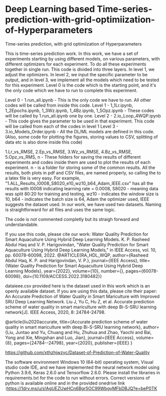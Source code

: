 # Deep Learning based Time-series-prediction-with-grid-optimiization-of-Hyperparameters
Time-series prediction, with grid optimiization of Hyperparameters

This is time-series prediction work. In this work, we have a set of experiments starting by using different models, on various parameters, with different optimizers for each experiment. To do all these experiments together in single run. This code is divided into three layers. In level 1, we adjust the optimizers. In level 2, we input the specific parameter to be output, and in level 3, we implement all the models which need to be tested for this experiment. Level 0 is the code which is the starting point, and it's the only code which we have to run to complete this experiment.

Level 0 - 1.run_all.ipynb - This is the only code we have to run. All other codes will be called from inside this code.
Level 1 - 1_1Lr.ipynb, 1_2Epochs.ipynb, 1_3Wz.ipynb, 1_4Bz.ipynb, 1_5Opz.ipynb - These codes will be called by 1.run_all.ipynb one by one.
Level 2 - 2.io_Loop_4WQP.ipynb - This code gives the parameter to be used in that experiment. This code will be called from each of the codes in level 1 
Level 3 - 3.io_Models_Order.ipynb - All the DL/ML models are defined in this code. (Also, some code for plotting the figures, storing values to CSV, splitting of data etc is also done inside this code)

1.Lr_vs_RMSE, 2.Ep_vs_RMSE, 3.Wz_vs_RMSE, 4.Bz_vs_RMSE, 5.Opz_vs_RMS, n - These folders for saving the results of different experiments and codes inside them are used to plot the results of each experiment. n - is a folder for storing some of the common results. All the results, both plots in pdf and CSV files, are named properly, so calling the to a latex file is very easy.
For example, "1.ALL_Results_l0008_S8020_e10_wz10_b64_Adam_IEEE.csv" has all the results with l0008 indicating learning rate = 0.0008, S8020 - meaning data was split 80:20 for training and testing, wz10 - indicates the window size is 10, b64 - indicates the batch size is 64, Adam the optimizer used, IEEE suggests the dataset used. In our work, we have used two datasets. Naming is straightforward for all files and uses the same logic.

The code is not commented completly but its straigh forward and understandable. 

If you use this code, please cite our work: Water Quality Prediction for Smart Aquaculture Using Hybrid Deep Learning Models.
K. P. Rasheed Abdul Haq and V. P. Harigovindan, "Water Quality Prediction for Smart Aquaculture Using Hybrid Deep Learning Models," in IEEE Access, vol. 10, pp. 60078-60098, 2022.
@ARTICLE{RA_HDL_WQP,  author={Rasheed Abdul Haq, K. P. and Harigovindan, V. P.},   journal={IEEE Access},   title={Water Quality Prediction for Smart Aquaculture Using Hybrid Deep Learning Models},   year={2022},   volume={10},   number={},   pages={60078-60098},   doi={10.1109/ACCESS.2022.3180482}}

dataieee.csv provided here is the dataset used in this work which is an openly available dataset. If you are using this data, please cite their paper: An Accurate Prediction of Water Quality in Smart Mariculture with Improved SRU Deep Learning Network. Liu J, Yu C, Hu Z, et al. Accurate prediction scheme of water quality in smart mariculture with deep Bi-S-SRU learning network[J]. IEEE Access, 2020, 8: 24784-24798.

@article{liu2020accurate, title={Accurate prediction scheme of water quality in smart mariculture with deep Bi-S-SRU learning network}, author={Liu, Juntao and Yu, Chuang and Hu, Zhuhua and Zhao, Yaochi and Bai, Yong and Xie, Mingshan and Luo, Jian}, journal={IEEE Access}, volume={8}, pages={24784--24798}, year={2020}, publisher={IEEE} }

https://github.com/xthzhjwzyc/Dataset-of-Prediction-of-Water-Quality

The software environment Windows 10 (64-bit) operating system, Visual studio code IDE, and we have implemented the neural network model using Python 3.9.6, Keras 2.6.0 and Tensorflow 2.6.0. Please install the libraries in requirements.txt for the code to run without errors. Correct versions of python is available online and in the provided onedrive link :https://1drv.ms/u/s!AgUEZUwHCn6Bgr5OC99WbgyMFbDBJQ?e=beP0TK


